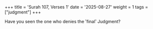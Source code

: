 +++
title = 'Surah 107, Verses 1'
date = '2025-08-27'
weight = 1
tags = ["judgment"]
+++

Have you seen the one who denies the ˹final˺ Judgment?